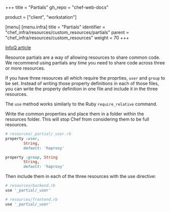 +++
title = "Partials"
gh_repo = "chef-web-docs"

product = ["client", "workstation"]

[menu]
  [menu.infra]
    title = "Partials"
    identifier = "chef_infra/resources/custom_resources/partials"
    parent = "chef_infra/resources/custom_resources"
    weight = 70
+++

[InfoQ article](https://www.infoq.com/news/2020/05/chef-infra-16/)

Resource partials are a way of allowing resources to share common code. We recommend using partials any time you need to share code across three or more resources.

If you have three resources all which require the proprties, `user` and `group` to be set. Instead of writing those property definitions in each of those files, you can write the property definition in one file and include it in the three resources.

The `use` method works similarly to the Ruby `require_relative` command.

Write the common properties and place them in a folder within the resources folder. This will stop Chef from considering them to be full resources.

```ruby
# resources/_partial/_user.rb
property :user,
        String,
        default: 'haproxy'

property :group, String
        String,
        default: 'haproxy'
```

Then include them in each of the three resources with the use directive:

```ruby
# resources/backend.rb
use '_partial/_user'
```

```ruby
# resources/frontend.rb
use '_partial/_user'
```
